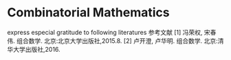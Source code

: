 # Combinatorial Mathematics
 
 express especial gratitude to following literatures
 参考文献
 [1] 冯荣权, 宋春伟. 组合数学. 北京:北京大学出版社,2015.8.
 [2] 卢开澄, 卢华明. 组合数学. 北京:清华大学出版社,2016.
